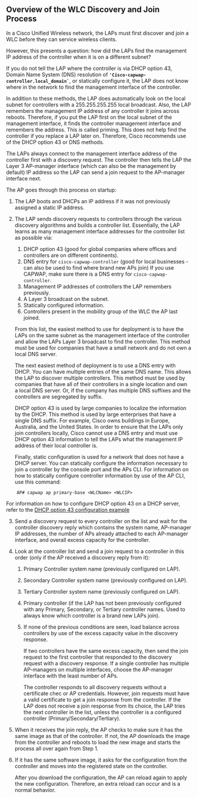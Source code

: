 ## Overview of the WLC Discovery and Join Process

In a Cisco Unified Wireless network, the LAPs must first discover and join a WLC before they can service wireless clients.

However, this presents a question: how did the LAPs find the management IP address of the controller when it is on a different subnet?

If you do not tell the LAP where the controller is via DHCP option 43, Domain Name System (DNS) resolution of **`` 'Cisco-capwap-controller.local_domain` ``**, or statically configure it, the LAP does not know where in the network to find the management interface of the controller.

In addition to these methods, the LAP does automatically look on the local subnet for controllers with a 255.255.255.255 local broadcast. Also, the LAP remembers the management IP address of any controller it joins across reboots. Therefore, if you put the LAP first on the local subnet of the management interface, it finds the controller management interface and remembers the address. This is called priming. This does not help find the controller if you replace a LAP later on. Therefore, Cisco recommends use of the DHCP option 43 or DNS methods.

The LAPs always connect to the management interface address of the controller first with a discovery request. The controller then tells the LAP the Layer 3 AP-manager interface (which can also be the management by default) IP address so the LAP can send a join request to the AP-manager interface next.

The AP goes through this process on startup:

1. The LAP boots and DHCPs an IP address if it was not previously assigned a static IP address.
2. The LAP sends discovery requests to controllers through the various discovery algorithms and builds a controller list. Essentially, the LAP learns as many management interface addresses for the controller list as possible via:
    
    1. DHCP option 43 (good for global companies where offices and controllers are on different continents).
    2. DNS entry for `cisco-capwap-controller` (good for local businesses - can also be used to find where brand new APs join) If you use CAPWAP, make sure there is a DNS entry for `cisco-capwap-controller`.
    3. Management IP addresses of controllers the LAP remembers previously.
    4. A Layer 3 broadcast on the subnet.
    5. Statically configured information.
    6. Controllers present in the mobility group of the WLC the AP last joined.
    
    From this list, the easiest method to use for deployment is to have the LAPs on the same subnet as the management interface of the controller and allow the LAPs Layer 3 broadcast to find the controller. This method must be used for companies that have a small network and do not own a local DNS server.
    
    The next easiest method of deployment is to use a DNS entry with DHCP. You can have multiple entries of the same DNS name. This allows the LAP to discover multiple controllers. This method must be used by companies that have all of their controllers in a single location and own a local DNS server. Or, if the company has multiple DNS suffixes and the controllers are segregated by suffix.
    
    DHCP option 43 is used by large companies to localize the information by the DHCP. This method is used by large enterprises that have a single DNS suffix. For example, Cisco owns buildings in Europe, Australia, and the United States. In order to ensure that the LAPs only join controllers locally, Cisco cannot use a DNS entry and must use DHCP option 43 information to tell the LAPs what the management IP address of their local controller is.
    
    Finally, static configuration is used for a network that does not have a DHCP server. You can statically configure the information necessary to join a controller by the console port and the APs CLI. For information on how to statically configure controller information by use of the AP CLI, use this command:
    
```
    AP# capwap ap primary-base <WLCName> <WLCIP>
```  

For information on how to configure DHCP option 43 on a DHCP server, refer to the [DHCP option 43 configuration example](https://www.cisco.com/c/en/us/support/docs/wireless-mobility/wireless-lan-wlan/97066-dhcp-option-43-00.html)

3. Send a discovery request to every controller on the list and wait for the controller discovery reply which contains the system name, AP-manager IP addresses, the number of APs already attached to each AP-manager interface, and overall excess capacity for the controller.
4. Look at the controller list and send a join request to a controller in this order (only if the AP received a discovery reply from it):
    1. Primary Controller system name (previously configured on LAP).
    2. Secondary Controller system name (previously configured on LAP).
    3. Tertiary Controller system name (previously configured on LAP).
    4. Primary controller (if the LAP has not been previously configured with any Primary, Secondary, or Tertiary controller names. Used to always know which controller is a brand new LAPs join).
    5. If none of the previous conditions are seen, load balance across controllers by use of the excess capacity value in the discovery response.
        
        If two controllers have the same excess capacity, then send the join request to the first controller that responded to the discovery request with a discovery response. If a single controller has multiple AP-managers on multiple interfaces, choose the AP-manager interface with the least number of APs.
        
        The controller responds to all discovery requests without a certificate chec or AP credentials. However, join requests must have a valid certificate to get a join response from the controller. If the LAP does not receive a join response from its choice, the LAP tries the next controller in the list, unless the controller is a configured controller (Primary/Secondary/Tertiary).
        
5. When it receives the join reply, the AP checks to make sure it has the same image as that of the controller. If not, the AP downloads the image from the controller and reboots to load the new image and starts the process all over again from Step 1.
6. If it has the same software image, it asks for the configuration from the controller and moves into the registered state on the controller.
    
    After you download the configuration, the AP can reload again to apply the new configuration. Therefore, an extra reload can occur and is a normal behavior.